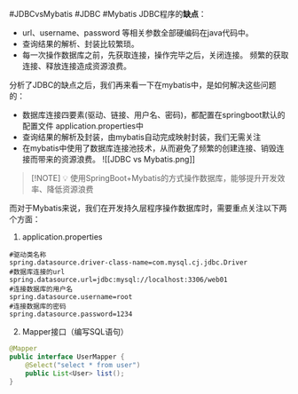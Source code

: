 #JDBCvsMybatis #JDBC #Mybatis 
JDBC程序的**缺点**：
- url、username、password 等相关参数全部硬编码在java代码中。
- 查询结果的解析、封装比较繁琐。
- 每一次操作数据库之前，先获取连接，操作完毕之后，关闭连接。 频繁的获取连接、释放连接造成资源浪费。

分析了JDBC的缺点之后，我们再来看一下在mybatis中，是如何解决这些问题的：
- 数据库连接四要素(驱动、链接、用户名、密码)，都配置在springboot默认的配置文件 application.properties中
- 查询结果的解析及封装，由mybatis自动完成映射封装，我们无需关注
- 在mybatis中使用了数据库连接池技术，从而避免了频繁的创建连接、销毁连接而带来的资源浪费。
![[JDBC vs Mybatis.png]]

> [!NOTE] 💡
> 使用SpringBoot+Mybatis的方式操作数据库，能够提升开发效率、降低资源浪费

而对于Mybatis来说，我们在开发持久层程序操作数据库时，需要重点关注以下两个方面：
1. application.properties
```Properties
#驱动类名称
spring.datasource.driver-class-name=com.mysql.cj.jdbc.Driver
#数据库连接的url
spring.datasource.url=jdbc:mysql://localhost:3306/web01
#连接数据库的用户名
spring.datasource.username=root
#连接数据库的密码
spring.datasource.password=1234
```
2. Mapper接口（编写SQL语句）
```Java
@Mapper
public interface UserMapper {
    @Select("select * from user")
    public List<User> list();
}
```